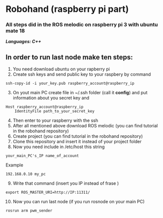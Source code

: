# Robohand (raspberry pi part)
### All steps did in the ROS melodic on raspberry pi 3 with ubuntu mate 18
***Languages: C++***
## In order to run last node make ten steps:
1. You need download ubuntu on your rapberry pi
2. Create ssh keys and send public key to your raspbery by command
```
ssh-copy-id -i your_key.pub raspberry_account@raspberry_ip
```
3. On yout main PC create file in ~/.ssh folder (call it **config**) and put information about you secret key and 
```
Host raspberry_account@raspberry_ip
    IdentityFile path_to_your_secret_key
```
4. Then enter to your raspberry with the ssh
5. After all mentioned above download ROS melodic (you can find tutorial in the robohand repository)
6. Create project (you can find tutorial in the robohand repository)
7. Clone this repository and insert it instead of your project folder
8. Now you need include in /etc/host this string
```
your_main_PC's_IP name_of_account
```
Example
```
192.168.0.10 my_pc
```
9. Write that command (insert you IP instead of frase <IP>)
```
export ROS_MASTER_URI=http://IP:11311/
```
10. Now you can run last node (if you run rosnode on your main PC)
```
rosrun arm pwm_sender
```

